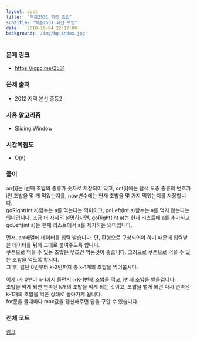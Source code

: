 ```yaml
---
layout: post
title:  "백준2531 회전 초밥"
subtitle: "백준2531 회전 초밥"
date:   2018-10-04 22:17:00
background: '/img/bg-index.jpg'
---
```


### 문제 링크
* https://icpc.me/2531

### 문제 출처
* 2012 지역 본선 중등2

### 사용 알고리즘
* Sliding Window

### 시간복잡도
* O(n)

### 풀이
arr[i]는 i번째 초밥의 종류가 숫자로 저장되어 있고, cnt[i]에는 탐색 도중 종류의 번호가 i인 초밥을 몇 개 먹었는지를, now변수에는 현재 초밥을 몇 가지 먹었는지를 저장합니다.<br>
goRight(int a)함수는 a를 먹는다는 의미이고, goLeft(int a)함수는 a를 먹지 않는다는 의미입니다. 조금 더 자세히 설명하자면, goRight(int a)는 현재 리스트에 a를 추가하고 goLeft(int a)는 현재 리스트에서 a를 제거하는 의미입니다.

먼저, arr배열에 데이터를 입력 받습니다. 단, 환형으로 구성되어야 하기 때문에 입력받은 데이터를 뒤에 그대로 붙여주도록 합니다.<br>
쿠폰으로 먹을 수 있는 초밥은 무조건 먹는것이 좋습니다. 그러므로 쿠폰으로 먹을 수 있는 초밥을 먹도록 합시다.<br>
그 후, 일단 0번부터 k-2번까지 총 k-1개의 초밥을 먹어봅시다.<br>

이제 i가 0부터 n-1까지 돌면서 i+k-1번째 초밥을 먹고, i번째 초밥을 뱉을겁니다.<br>
초밥을 먹게 되면 연속된 k개의 초밥을 먹게 되는 것이고, 초밥을 뱉게 되면 다시 연속된 k-1개의 초밥을 먹은 상태로 돌아가게 됩니다.<br>
for문을 돌때마다 max값을 갱신해주면 답을 구할 수 있습니다.



### 전체 코드
<a href = "https://github.com/justiceHui/BOJ/blob/master/KOI_Regional/2531.cpp">링크</a>
